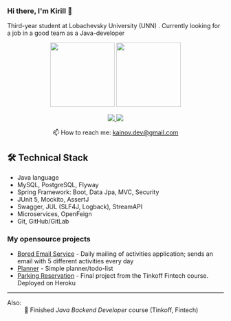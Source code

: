 ### Hi there, I'm Kirill 👋

Third-year student at Lobachevsky University (UNN) . Сurrently looking for a job in a good team as a Java-developer

<p align = 'center'>
 <a href="https://github-readme-stats.vercel.app/api?username=kainovk&show_icons=true&count_private=true"><img height=150 src="https://github-readme-stats.vercel.app/api?username=kainovk&show_icons=true&count_private=true&hide=issues,contribs"/></a>
 <a href="https://github.com/kainovk/github-readme-stats"><img height=150 src="https://github-readme-stats.vercel.app/api/top-langs/?username=kainovk&layout=compact"/></a>
</p>

<p align='center'>
   <a href="https://www.linkedin.com/in/kirill-kainov">
       <img src="https://img.shields.io/badge/linkedin-%230077B5.svg?&style=for-the-badge&logo=linkedin&logoColor=white"/>
   </a>
   <a href="https://t.me/kainovk">
       <img src="https://img.shields.io/badge/Telegram-2CA5E0?style=for-the-badge&logo=telegram&logoColor=white"/>
   </a>
<p align='center'>
   📫 How to reach me: <a href='mailto:kainov.dev@gmail.com'>kainov.dev@gmail.com</a>
</p>


## 🛠 Technical Stack
*   Java language
*   MySQL, PostgreSQL, Flyway
*   Spring Framework: Boot, Data Jpa, MVC, Security
*   JUnit 5, Mockito, AssertJ
*   Swagger, JUL (SLF4J, Logback), StreamAPI
*   Microservices, OpenFeign
*   Git, GitHub/GitLab

### My opensource projects

*   [Bored Email Service](https://github.com/kainovk/bored-app) - Daily mailing of activities application; sends an email with 5 different activities every day
*   [Planner](https://gitlab.com/kainovk/dear-diary) - Simple planner/todo-list
*   [Parking Reservation](https://gitlab.com/kainovk/parking-reservation) - Final project from the Tinkoff Fintech course. Deployed on Heroku

---

<dl>
  <dt>Also:</dt>
    <dd>🥇 Finished <em>Java Backend Developer</em> course (Tinkoff, Fintech)</dd>
</dl>
